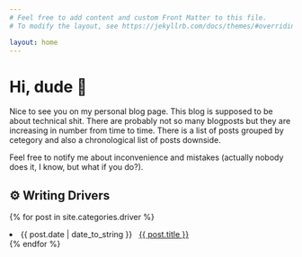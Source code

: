 ```yaml
---
# Feel free to add content and custom Front Matter to this file.
# To modify the layout, see https://jekyllrb.com/docs/themes/#overriding-theme-defaults

layout: home
---
```


# Hi, dude 👋

Nice to see you on my personal blog page. This blog is supposed to be about technical shit. There are probably not so many blogposts but they are increasing in number from time to time. There is a list of posts grouped by cetegory and also a chronological list of posts downside.

Feel free to notify me about inconvenience and mistakes (actually nobody does it, I know, but what if you do?).

## ⚙️ Writing Drivers
{% for post in site.categories.driver %}
 <li><span>{{ post.date | date_to_string }}</span> &nbsp; <a href="{{ post.url }}">{{ post.title }}</a></li>
{% endfor %}

